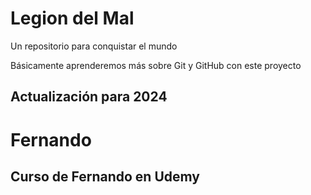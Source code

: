 # Legion del Mal
Un repositorio para conquistar el mundo

Básicamente aprenderemos más sobre Git y GitHub con este proyecto

## Actualización para 2024

# Fernando


## Curso de Fernando en Udemy
